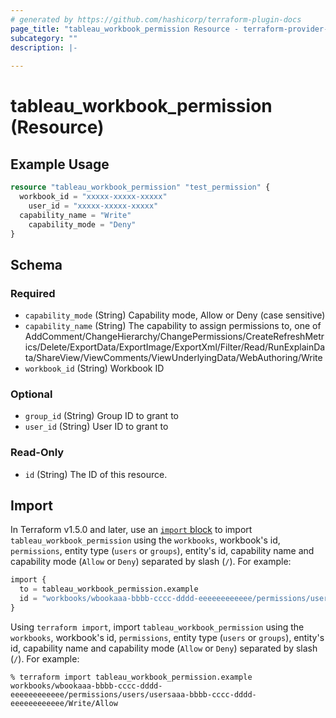 ```yaml
---
# generated by https://github.com/hashicorp/terraform-plugin-docs
page_title: "tableau_workbook_permission Resource - terraform-provider-tableau"
subcategory: ""
description: |-
  
---
```


# tableau_workbook_permission (Resource)



## Example Usage

```terraform
resource "tableau_workbook_permission" "test_permission" {
  workbook_id = "xxxxx-xxxxx-xxxxx"
	user_id = "xxxxx-xxxxx-xxxxx"
  capability_name = "Write"
	capability_mode = "Deny"
}
```

<!-- schema generated by tfplugindocs -->
## Schema

### Required

- `capability_mode` (String) Capability mode, Allow or Deny (case sensitive)
- `capability_name` (String) The capability to assign permissions to, one of AddComment/ChangeHierarchy/ChangePermissions/CreateRefreshMetrics/Delete/ExportData/ExportImage/ExportXml/Filter/Read/RunExplainData/ShareView/ViewComments/ViewUnderlyingData/WebAuthoring/Write
- `workbook_id` (String) Workbook ID

### Optional

- `group_id` (String) Group ID to grant to
- `user_id` (String) User ID to grant to

### Read-Only

- `id` (String) The ID of this resource.

## Import

In Terraform v1.5.0 and later, use an [`import` block](https://developer.hashicorp.com/terraform/language/import) to import `tableau_workbook_permission` using the `workbooks`, workbook's id, `permissions`, entity type (`users` or `groups`), entity's id, capability name and capability mode (`Allow` or `Deny`) separated by slash (`/`). For example:
```terraform
import {
  to = tableau_workbook_permission.example
  id = "workbooks/wbookaaa-bbbb-cccc-dddd-eeeeeeeeeeee/permissions/users/usersaaa-bbbb-cccc-dddd-eeeeeeeeeeee/Write/Allow"
}
```

Using `terraform import`, import `tableau_workbook_permission` using the `workbooks`, workbook's id, `permissions`, entity type (`users` or `groups`), entity's id, capability name and capability mode (`Allow` or `Deny`) separated by slash (`/`). For example:
```shell
% terraform import tableau_workbook_permission.example workbooks/wbookaaa-bbbb-cccc-dddd-eeeeeeeeeeee/permissions/users/usersaaa-bbbb-cccc-dddd-eeeeeeeeeeee/Write/Allow
```